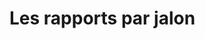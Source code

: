 # Les rapports par jalon


<!--stackedit_data:
eyJoaXN0b3J5IjpbLTE4ODk4NzI5NywxNDY4MDc2NjU3XX0=
-->
